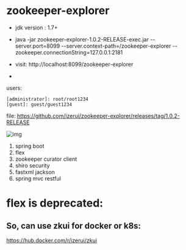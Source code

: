 # zookeeper-explorer



* jdk version : 1.7+

* java -jar zookeeper-explorer-1.0.2-RELEASE-exec.jar --server.port=8099 --server.context-path=/zookeeper-explorer --zookeeper.connectionString=127.0.0.1:2181

* visit: http://localhost:8099/zookeeper-explorer

-
users:

	[administrator]: root/root1234
	[guest]: guest/guest1234

file: https://github.com/izerui/zookeeper-explorer/releases/tag/1.0.2-RELEASE

![img](https://raw.githubusercontent.com/izerui/zookeeper-explorer/master/src/main/resources/public/assets/img/sample.png)

1. spring boot 
2. flex
3. zookeeper curator client
4. shiro security
5. fastxml jackson 
6. spring mvc restful



# flex is deprecated:
## So, can use zkui for docker or k8s:
https://hub.docker.com/r/izerui/zkui
